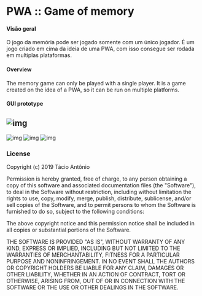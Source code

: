 # **PWA :: Game of memory**

#### **Visão geral**
O jogo da memória pode ser jogado somente com um único jogador. É um jogo criado em cima da ideia de uma PWA, com isso consegue ser rodada em multiplas plataformas.

#### **Overview**
The memory game can only be played with a single player. It is a game created on the idea of ​​a PWA, so it can be run on multiple platforms.

#### **GUI prototype**
![img](https://i.ibb.co/C175YkD/Opera-Instant-neo-2019-10-26-184031-tacioantonio-github-io.png)
---
![img](https://i.ibb.co/K7QLgv3/Opera-Instant-neo-2019-10-26-184031-tacioantonio-github-io.png)
![img](https://i.ibb.co/SxZf398/Opera-Instant-neo-2019-10-26-184236-tacioantonio-github-io.png)
![img](https://i.ibb.co/k4NvcnN/Opera-Instant-neo-2019-10-26-184354-tacioantonio-github-io.png)

### **License**

Copyright (c) 2019 Tácio Antônio

Permission is hereby granted, free of charge, to any person obtaining a copy of this software and associated documentation files (the "Software"), to deal in the Software without restriction, including without limitation the rights to use, copy, modify, merge, publish, distribute, sublicense, and/or sell copies of the Software, and to permit persons to whom the Software is furnished to do so, subject to the following conditions:

The above copyright notice and this permission notice shall be included in all copies or substantial portions of the Software.

THE SOFTWARE IS PROVIDED "AS IS", WITHOUT WARRANTY OF ANY KIND, EXPRESS OR IMPLIED, INCLUDING BUT NOT LIMITED TO THE WARRANTIES OF MERCHANTABILITY, FITNESS FOR A PARTICULAR PURPOSE AND NONINFRINGEMENT. IN NO EVENT SHALL THE AUTHORS OR COPYRIGHT HOLDERS BE LIABLE FOR ANY CLAIM, DAMAGES OR OTHER LIABILITY, WHETHER IN AN ACTION OF CONTRACT, TORT OR OTHERWISE, ARISING FROM, OUT OF OR IN CONNECTION WITH THE SOFTWARE OR THE USE OR OTHER DEALINGS IN THE SOFTWARE.
